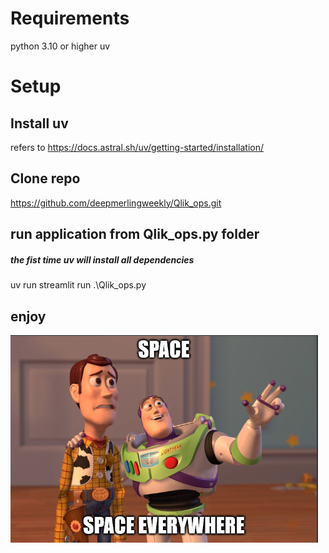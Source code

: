 # Requirements
python 3.10 or higher
uv

# Setup

## Install uv
refers to https://docs.astral.sh/uv/getting-started/installation/

## Clone repo
https://github.com/deepmerlingweekly/Qlik_ops.git

## run application from Qlik_ops.py folder
##### the fist time uv will install all dependencies

uv run streamlit run .\Qlik_ops.py

## enjoy

![alt text](https://github.com/deepmerlingweekly/Qlik_ops/blob/main/space_everywhere.png?raw=true)